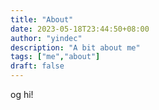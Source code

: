 ```yaml
---
title: "About"
date: 2023-05-18T23:44:50+08:00
author: "yindec"
description: "A bit about me"
tags: ["me","about"]
draft: false
---
```

og hi!
